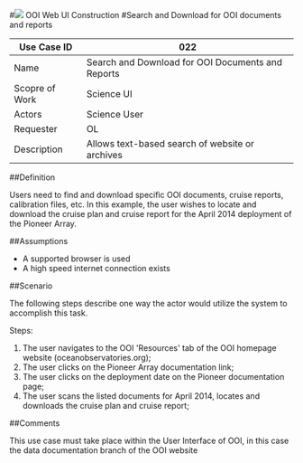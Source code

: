 #![](http://www.rpsgroup.com/images/2012-specific/RPSlogo.aspx) OOI Web UI Construction 
#Search and Download for OOI documents and reports

| Use Case ID | 022 |
| --- | --- |
| Name | Search and Download for OOI Documents and Reports |
| Scopre of Work | Science UI |
| Actors | Science User |
| Requester | OL |
| Description | Allows text-based search of website or archives |

##Definition

Users need to find and download specific OOI documents, cruise reports, calibration files, etc. In this example, the user wishes to locate and download the cruise plan and cruise report for the April 2014 deployment of the Pioneer Array.

##Assumptions

- A supported browser is used
- A high speed internet connection exists

##Scenario

The following steps describe one way the actor would utilize the system to accomplish this task.

Steps:

1. The user navigates to the OOI 'Resources' tab of the OOI homepage website (oceanobservatories.org); 
2. The user clicks on the Pioneer Array documentation link; 
3. The user clicks on the deployment date on the Pioneer documentation page; 
4. The user scans the listed documents for April 2014, locates and downloads the cruise plan and cruise report; 

##Comments

This use case must take place within the User Interface of OOI, in this case the data documentation branch of the OOI website